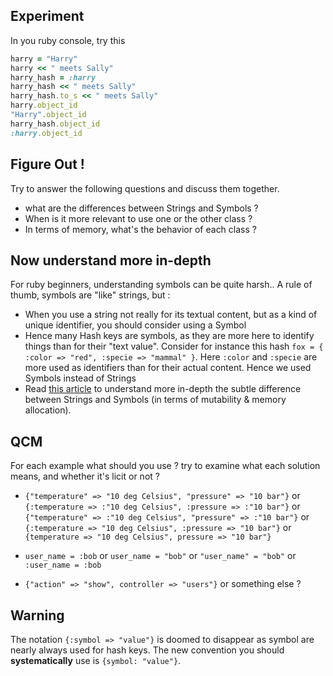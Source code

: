 ## Experiment
In you ruby console, try this

```ruby
harry = "Harry"
harry << " meets Sally"
harry_hash = :harry
harry_hash << " meets Sally"
harry_hash.to_s << " meets Sally"
harry.object_id
"Harry".object_id
harry_hash.object_id
:harry.object_id
```

## Figure Out !
Try to answer the following questions and discuss them together.

* what are the differences between Strings and Symbols ?
* When is it more relevant to use one or the other class ?
* In terms of memory, what's the behavior of each class ? 

## Now understand more in-depth 

For ruby beginners, understanding symbols can be quite harsh.. A rule of thumb, symbols are "like" strings, but :

* When you use a string not really for its textual content, but as a kind of unique identifier, you should consider using a Symbol
* Hence many Hash keys are symbols, as they are more here to identify things than for their "text value". Consider for instance this hash `fox = { :color => "red", :specie => "mammal" }`. Here `:color` and `:specie` are more used as identifiers than for their actual content. Hence we used Symbols instead of Strings
* Read [this article](http://www.robertsosinski.com/2009/01/11/the-difference-between-ruby-symbols-and-strings/) to understand more in-depth the subtle difference  between Strings and Symbols (in terms of mutability & memory allocation).

## QCM
For each example what should you use ? try to examine what each solution means, and whether it's licit or not ?

* `{"temperature" => "10 deg Celsius", "pressure" => "10 bar"}` or `{:temperature => :"10 deg Celsius", :pressure => :"10 bar"}`  or `{"temperature" => :"10 deg Celsius", "pressure" => :"10 bar"}`  or `{:temperature => "10 deg Celsius", :pressure => "10 bar"}` or `{temperature => "10 deg Celsius", pressure => "10 bar"}`

* `user_name = :bob` or `user_name = "bob"` or  `"user_name" = "bob"` or  `:user_name = :bob` 

* `{"action" => "show", controller => "users"}` or something else ? 

## Warning
The notation `{:symbol => "value"}` is doomed to disappear as symbol are nearly always used for hash keys. The new convention you should **systematically** use is `{symbol: "value"}`.